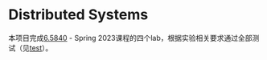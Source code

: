 # Distributed Systems
本项目完成[6.5840](https://pdos.csail.mit.edu/6.824/index.html) - Spring 2023课程的四个lab，根据实验相关要求通过全部测试（见[test](./test)）。

